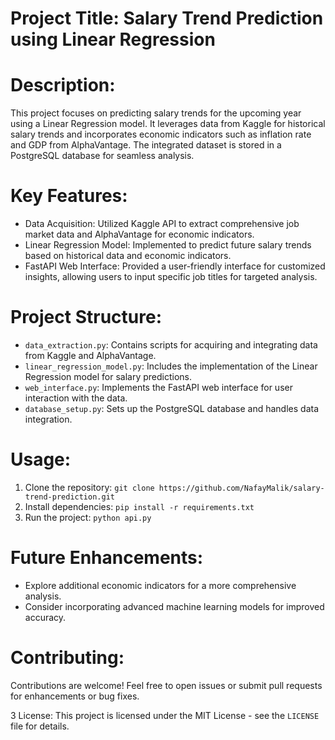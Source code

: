 # Project Title: Salary Trend Prediction using Linear Regression

# Description:

This project focuses on predicting salary trends for the upcoming year using a Linear Regression model.
It leverages data from Kaggle for historical salary trends and incorporates economic indicators such as inflation rate and GDP from AlphaVantage.
The integrated dataset is stored in a PostgreSQL database for seamless analysis.

# Key Features:
- Data Acquisition: Utilized Kaggle API to extract comprehensive job market data and AlphaVantage for economic indicators.
- Linear Regression Model: Implemented to predict future salary trends based on historical data and economic indicators.
- FastAPI Web Interface: Provided a user-friendly interface for customized insights, allowing users to input specific job titles for targeted analysis.

# Project Structure:
- `data_extraction.py`: Contains scripts for acquiring and integrating data from Kaggle and AlphaVantage.
- `linear_regression_model.py`: Includes the implementation of the Linear Regression model for salary predictions.
- `web_interface.py`: Implements the FastAPI web interface for user interaction with the data.
- `database_setup.py`: Sets up the PostgreSQL database and handles data integration.

# Usage:
1. Clone the repository: `git clone https://github.com/NafayMalik/salary-trend-prediction.git`
2. Install dependencies: `pip install -r requirements.txt`
3. Run the project: `python api.py`

# Future Enhancements:
- Explore additional economic indicators for a more comprehensive analysis.
- Consider incorporating advanced machine learning models for improved accuracy.

# Contributing:
Contributions are welcome! Feel free to open issues or submit pull requests for enhancements or bug fixes.

3 License:
This project is licensed under the MIT License - see the `LICENSE` file for details.
